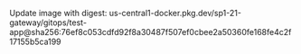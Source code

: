 Update image with digest: us-central1-docker.pkg.dev/sp1-21-gateway/gitops/test-app@sha256:76ef8c053cdfd92f8a30487f507ef0cbee2a50360fe168fe4c2f17155b5ca199 
